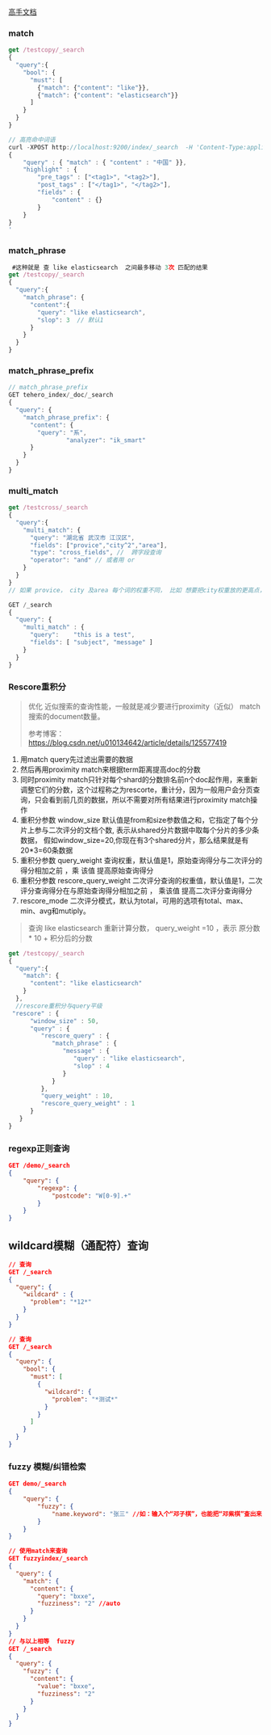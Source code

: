 [高手文档](https://xiaoxiami.gitbook.io/elasticsearch/)

### match

```js
get /testcopy/_search
{
  "query":{
    "bool": {
      "must": [
        {"match": {"content": "like"}},
        {"match": {"content": "elasticsearch"}}
      ]
    }
  }
}

// 高亮命中词语
curl -XPOST http://localhost:9200/index/_search  -H 'Content-Type:application/json' -d'
{
    "query" : { "match" : { "content" : "中国" }},
    "highlight" : {
        "pre_tags" : ["<tag1>", "<tag2>"],
        "post_tags" : ["</tag1>", "</tag2>"],
        "fields" : {
            "content" : {}
        }
    }
}
'
```

### match_phrase

```js
 #这种就是 查 like elasticsearch  之间最多移动 3次 匹配的结果
get /testcopy/_search
{
  "query":{
    "match_phrase": {
      "content":{
        "query": "like elasticsearch",
        "slop": 3  // 默认1
      }
    }
  }
}

```

### match_phrase_prefix

```js
// match_phrase_prefix
GET tehero_index/_doc/_search
{
  "query": {
    "match_phrase_prefix": {
      "content": {
        "query": "系",
				"analyzer": "ik_smart"
      }
    }
  }
}
```

### multi_match

```js
get /testcross/_search
{
  "query":{
    "multi_match": {
      "query": "湖北省 武汉市 江汉区",
      "fields": ["provice","city^2","area"],
      "type": "cross_fields", //  跨字段查询 
      "operator": "and" // 或者用 or 
    }
  }
}
// 如果 provice， city 及area 每个词的权重不同， 比如 想要把city权重放的更高点，让权重优先的更考前的返回，我们可以直接在fields中计入 权重计算, 可以看到 city 被我改成了 city ^ 2 就是权重扩大 2倍，默认都是1倍

GET /_search
{
  "query": {
    "multi_match" : {
      "query":    "this is a test", 
      "fields": [ "subject", "message" ] 
    }
  }
}
```

### Rescore重积分

> 优化 近似搜索的查询性能，一般就是减少要进行proximity（近似） match搜索的document数量。
>
> 参考博客： https://blog.csdn.net/u010134642/article/details/125577419

1. 用match query先过滤出需要的数据
2. 然后再用proximity match来根据term距离提高doc的分数
3. 同时proximity match只针对每个shard的分数排名前n个doc起作用，来重新调整它们的分数，这个过程称之为rescorte，重计分，因为一般用户会分页查询，只会看到前几页的数据，所以不需要对所有结果进行proximity match操作
4. 重积分参数 window_size 默认值是from和size参数值之和，它指定了每个分片上参与二次评分的文档个数, 表示从shared分片数据中取每个分片的多少条数据， 假如window_size=20,你现在有3个shared分片，那么结果就是有20*3=60条数据
5. 重积分参数 query_weight 查询权重，默认值是1，原始查询得分与二次评分的得分相加之前 ，乘 该值 提高原始查询得分
6. 重积分参数 rescore_query_weight 二次评分查询的权重值，默认值是1，二次评分查询得分在与原始查询得分相加之前 ， 乘该值 提高二次评分查询得分
7. rescore_mode 二次评分模式，默认为total，可用的选项有total、max、min、avg和mutiply。

> 查询 like elasticsearch 重新计算分数， query_weight =10 ，表示 原分数 * 10 + 积分后的分数

```js
get /testcopy/_search
{
  "query":{
    "match": {
      "content": "like elasticsearch"
    }
  },
  //rescore重积分与query平级
 "rescore" : {
      "window_size" : 50,
      "query" : {
         "rescore_query" : {
            "match_phrase" : {
               "message" : {
                  "query" : "like elasticsearch",
                  "slop" : 4
               }
            }
         },
         "query_weight" : 10,
         "rescore_query_weight" : 1
      }
   }
}
```

### regexp正则查询

```json
GET /demo/_search
{
    "query": {
        "regexp": {
            "postcode": "W[0-9].+" 
        }
    }
}
```

## wildcard模糊（通配符）查询

```json
// 查询
GET /_search
{
  "query": {
    "wildcard" : {
      "problem": "*12*"
    }
  }
}

// 查询
GET /_search
{
  "query": {
    "bool": {
      "must": [
        {
          "wildcard": {
            "problem": "*测试*"
          }
        }
      ]
    }
  }
}
```

### fuzzy 模糊/纠错检索

```json
GET demo/_search 
{
    "query": {
        "fuzzy": {
            "name.keyword": "张三" //如：输入个“邓子棋”，也能把“邓紫棋”查出来，有一定的纠错能力
        }
    }
}

// 使用match来查询
GET fuzzyindex/_search
{
  "query": {
    "match": {
      "content": {
        "query": "bxxe",
        "fuzziness": "2" //auto
      }
    }
  }
}
// 与以上相等  fuzzy
GET /_search
{
  "query": {
    "fuzzy": {
      "content": {
        "value": "bxxe",
        "fuzziness": "2"
      }
    }
  }
}

```

